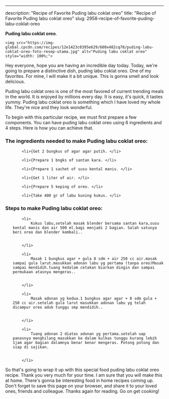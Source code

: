 ---
description: "Recipe of Favorite Puding labu coklat oreo"
title: "Recipe of Favorite Puding labu coklat oreo"
slug: 2958-recipe-of-favorite-puding-labu-coklat-oreo

<p>
	<strong>Puding labu coklat oreo</strong>. 
	
</p>
<p>
	
	<img src="https://img-global.cpcdn.com/recipes/12e1423c0395e629/680x482cq70/puding-labu-coklat-oreo-foto-resep-utama.jpg" alt="Puding labu coklat oreo" style="width: 100%;">
	
	
</p>
<p>
	Hey everyone, hope you are having an incredible day today. Today, we're going to prepare a distinctive dish, puding labu coklat oreo. One of my favorites. For mine, I will make it a bit unique. This is gonna smell and look delicious.
</p>
	
<p>
	
</p>
<p>
	Puding labu coklat oreo is one of the most favored of current trending meals in the world. It is enjoyed by millions every day. It is easy, it's quick, it tastes yummy. Puding labu coklat oreo is something which I have loved my whole life. They're nice and they look wonderful.
</p>

<p>
To begin with this particular recipe, we must first prepare a few components. You can have puding labu coklat oreo using 6 ingredients and 4 steps. Here is how you can achieve that.
</p>

<h3>The ingredients needed to make Puding labu coklat oreo:</h3>

<ol>
	
		<li>{Get 2 bungkus of agar agar putih. </li>
	
		<li>{Prepare 1 bngks of santan kara. </li>
	
		<li>{Prepare 1 sachet of susu kental manis. </li>
	
		<li>{Get 1 liter of air. </li>
	
		<li>{Prepare 5 keping of oreo. </li>
	
		<li>{Take 400 gr of labu kuning kukus. </li>
	
</ol>
<p>
	
</p>

<h3>Steps to make Puding labu coklat oreo:</h3>

<ol>
	
		<li>
			Kukus labu,setelah masak blender bersama santan kara,susu kental manis dan air 500 ml.bagi menjadi 2 bagian. Salah satunya beri oreo dan blender kembali..
			
			
		</li>
	
		<li>
			Masak 1 bungkus agar + gula 8 sdm + air 250 cc air.masak sampai gula larut.masukkan adonan labu yg pertama (tanpa oreo)Masak sampai mendidih.tuang kedalam cetakan biarkan dingin dan sampai permukaan atasnya mengeras..
			
			
		</li>
	
		<li>
			Masak adonan yg kedua.1 bungkus agar agar + 8 sdm gula + 250 cc air.setelah gula larut masukkan adonan labu yg telah dicampur oreo aduk tunggu smp mendidih..
			
			
		</li>
	
		<li>
			Tuang adonan 2 diatas adonan yg pertama.setelah uap panasnya menghilang masukkan ke dalam kulkas tunggu kurang lebih 1jam agar bagian dalamnya benar benar mengeras. Potong potong dan siap di sajikan.
			
			
		</li>
	
</ol>

<p>
	
</p>

<p>
	So that's going to wrap it up with this special food puding labu coklat oreo recipe. Thank you very much for your time. I am sure that you will make this at home. There's gonna be interesting food in home recipes coming up. Don't forget to save this page on your browser, and share it to your loved ones, friends and colleague. Thanks again for reading. Go on get cooking!
</p>
